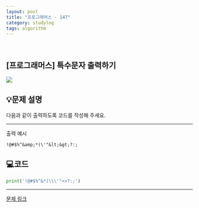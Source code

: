 ```yaml
---
layout: post
title: "프로그래머스 - 147"
category: studylog
tags: algorithm
---
```


<br>

## [프로그래머스] 특수문자 출력하기


![](https://velog.velcdn.com/images/dlsdud9098/post/e1464da6-734f-4172-a5d3-8df73b71a328/image.png)


## 💡문제 설명






다음과 같이 출력하도록 코드를 작성해 주세요.






---




출력 예시




```
!@#$%^&amp;*(\'"&lt;&gt;?:;
```








## 💻코드
```python
print('!@#$%^&*(\\\'"<>?:;')
```


---


[문제 링크](https://school.programmers.co.kr/learn/courses/30/lessons/181948)

